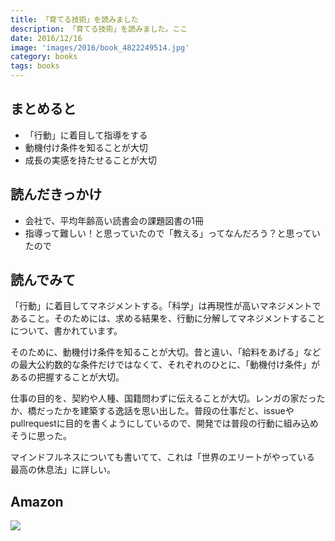 ```yaml
---
title: 「育てる技術」を読みました
description: 「育てる技術」を読みました。ここ
date: 2016/12/16
image: 'images/2016/book_4822249514.jpg'
category: books
tags: books
---
```


## まとめると

- 「行動」に着目して指導をする
- 動機付け条件を知ることが大切
- 成長の実感を持たせることが大切

## 読んだきっかけ

- 会社で、平均年齢高い読書会の課題図書の1冊
- 指導って難しい！と思っていたので「教える」ってなんだろう？と思っていたので

## 読んでみて

「行動」に着目してマネジメントする。「科学」は再現性が高いマネジメントであること。そのためには、求める結果を、行動に分解してマネジメントすることについて、書かれています。

そのために、動機付け条件を知ることが大切。昔と違い、「給料をあげる」などの最大公約数的な条件だけではなくて、それぞれのひとに、「動機付け条件」があるの把握することが大切。

仕事の目的を、契約や人種、国籍問わずに伝えることが大切。レンガの家だったか、橋だったかを建築する逸話を思い出した。普段の仕事だと、issueやpullrequestに目的を書くようにしているので、開発では普段の行動に組み込めそうに思った。

マインドフルネスについても書いてて、これは「世界のエリートがやっている 最高の休息法」に詳しい。

## Amazon

[![](http://images-jp.amazon.com/images/P/4822249514.09.MAIN._SCLZZZZZZZ_.jpg)](https://www.amazon.co.jp/dp/4822249514/)
